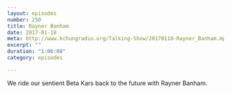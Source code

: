 ```yaml
---
layout: episodes
number: 250
title: Rayner Banham
date: 2017-01-18
meta: http://www.kchungradio.org/Talking-Show/20170118-Rayner_Banham.mp3
excerpt: ""
duration: "1:06:08"
category: episodes

---
```


We ride our sentient Beta Kars back to the future with Rayner Banham.
